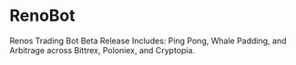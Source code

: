 # RenoBot
Renos Trading Bot
Beta Release
Includes: Ping Pong, Whale Padding, and Arbitrage across Bittrex, Poloniex, and Cryptopia.
